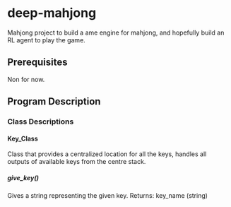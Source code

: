# deep-mahjong
Mahjong project to build a ame engine for mahjong, and hopefully build an RL agent to play the game.

## Prerequisites
Non for now.

## Program Description
### Class Descriptions

#### Key_Class
Class that provides a centralized location for all the keys, handles all outputs of available keys from the centre stack.

##### give_key()
Gives a string representing the given key.
Returns: key_name (string)

####
